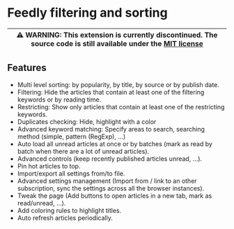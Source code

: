 # Feedly filtering and sorting

| :warning: WARNING: This extension is currently discontinued. The source code is still available under the [MIT license](https://opensource.org/license/mit) |
| ---------------------------------------------------------------------------------------------------- |

## Features

- Multi level sorting: by popularity, by title, by source or by publish date.
- Filtering: Hide the articles that contain at least one of the filtering keywords or by reading time.
- Restricting: Show only articles that contain at least one of the restricting keywords.
- Duplicates checking: Hide, highlight with a color
- Advanced keyword matching: Specify areas to search, searching method (simple, pattern (RegExp), ...)
- Auto load all unread articles at once or by batches (mark as read by batch when there are a lot of unread articles).
- Advanced controls (keep recently published articles unread, ...).
- Pin hot articles to top.
- Import/export all settings from/to file.
- Advanced settings management (Import from / link to an other subscription, sync the settings across all the browser instances).
- Tweak the page (Add buttons to open articles in a new tab, mark as read/unread, ...).
- Add coloring rules to highlight titles.
- Auto refresh articles periodically.

